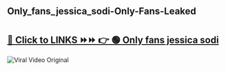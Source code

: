 
 ## Only_fans_jessica_sodi-Only-Fans-Leaked

# <h2><a href="https://clipsfans.com/Only_fans_jessica_sodi&ref=git">🔗 Click to LINKS ⏩⏩ 👉 🟢 Only fans jessica sodi </a></h2>

<a href="https://clipsfans.com/Only_fans_jessica_sodi&ref=git" rel="nofollow" data-target="animated-image.originalLink"><img src="https://i.ibb.co.com/xMMVF88/686577567.gif" alt="Viral Video Original" style="max-width: 100%; display: inline-block;" data-target="animated-image.originalImage"></a>
